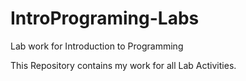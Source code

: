 # IntroPrograming-Labs
Lab work for Introduction to Programming 

This Repository contains my work for all Lab Activities.
